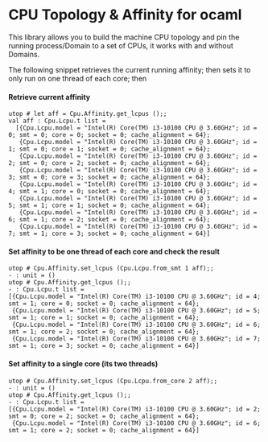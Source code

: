 # CPU Topology & Affinity for ocaml

This library allows you to build the machine CPU topology and pin the
running process/Domain to a set of CPUs, it works with and without Domains.

The following snippet retrieves the current running affinity; then
sets it to only run on one thread of each core; then 

#### Retrieve current affinity
```
utop # let aff = Cpu.Affinity.get_lcpus ();;
val aff : Cpu.Lcpu.t list =
  [{Cpu.Lcpu.model = "Intel(R) Core(TM) i3-10100 CPU @ 3.60GHz"; id = 0; smt = 0; core = 0; socket = 0; cache_alignment = 64};
   {Cpu.Lcpu.model = "Intel(R) Core(TM) i3-10100 CPU @ 3.60GHz"; id = 1; smt = 0; core = 1; socket = 0; cache_alignment = 64};
   {Cpu.Lcpu.model = "Intel(R) Core(TM) i3-10100 CPU @ 3.60GHz"; id = 2; smt = 0; core = 2; socket = 0; cache_alignment = 64};
   {Cpu.Lcpu.model = "Intel(R) Core(TM) i3-10100 CPU @ 3.60GHz"; id = 3; smt = 0; core = 3; socket = 0; cache_alignment = 64};
   {Cpu.Lcpu.model = "Intel(R) Core(TM) i3-10100 CPU @ 3.60GHz"; id = 4; smt = 1; core = 0; socket = 0; cache_alignment = 64};
   {Cpu.Lcpu.model = "Intel(R) Core(TM) i3-10100 CPU @ 3.60GHz"; id = 5; smt = 1; core = 1; socket = 0; cache_alignment = 64};
   {Cpu.Lcpu.model = "Intel(R) Core(TM) i3-10100 CPU @ 3.60GHz"; id = 6; smt = 1; core = 2; socket = 0; cache_alignment = 64};
   {Cpu.Lcpu.model = "Intel(R) Core(TM) i3-10100 CPU @ 3.60GHz"; id = 7; smt = 1; core = 3; socket = 0; cache_alignment = 64}]
```
#### Set affinity to be one thread of each core and check the result
```
utop # Cpu.Affinity.set_lcpus (Cpu.Lcpu.from_smt 1 aff);;
- : unit = ()
utop # Cpu.Affinity.get_lcpus ();;
- : Cpu.Lcpu.t list =
[{Cpu.Lcpu.model = "Intel(R) Core(TM) i3-10100 CPU @ 3.60GHz"; id = 4; smt = 1; core = 0; socket = 0; cache_alignment = 64};
 {Cpu.Lcpu.model = "Intel(R) Core(TM) i3-10100 CPU @ 3.60GHz"; id = 5; smt = 1; core = 1; socket = 0; cache_alignment = 64};
 {Cpu.Lcpu.model = "Intel(R) Core(TM) i3-10100 CPU @ 3.60GHz"; id = 6; smt = 1; core = 2; socket = 0; cache_alignment = 64};
 {Cpu.Lcpu.model = "Intel(R) Core(TM) i3-10100 CPU @ 3.60GHz"; id = 7; smt = 1; core = 3; socket = 0; cache_alignment = 64}]
```
#### Set affinity to a single core (its two threads)
```
utop # Cpu.Affinity.set_lcpus (Cpu.Lcpu.from_core 2 aff);;
- : unit = ()
utop # Cpu.Affinity.get_lcpus ();;
- : Cpu.Lcpu.t list =
[{Cpu.Lcpu.model = "Intel(R) Core(TM) i3-10100 CPU @ 3.60GHz"; id = 2; smt = 0; core = 2; socket = 0; cache_alignment = 64};
 {Cpu.Lcpu.model = "Intel(R) Core(TM) i3-10100 CPU @ 3.60GHz"; id = 6; smt = 1; core = 2; socket = 0; cache_alignment = 64}]
```
